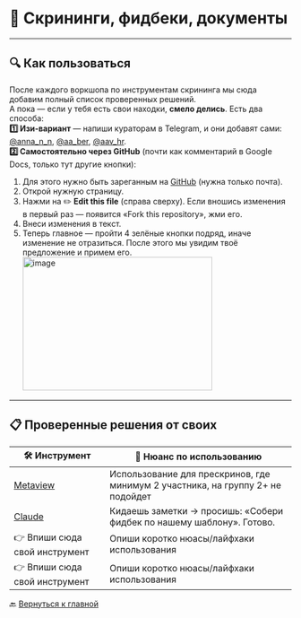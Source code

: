 # 📄 Скрининги, фидбеки, документы  

---

## 🔍 Как пользоваться  
После каждого воркшопа по инструментам скрининга мы сюда добавим полный список проверенных решений.  
А пока — если у тебя есть свои находки, **смело делись**. Есть два способа:     
**1️⃣ Изи-вариант** — напиши кураторам в Telegram, и они добавят сами: [@anna_n_n](https://t.me/anna_n_n), [@aa_ber](https://t.me/aa_ber), [@aav_hr](https://t.me/aav_hr).   
**2️⃣ Самостоятельно через GitHub** (почти как комментарий в Google Docs, только тут другие кнопки):  
  1. Для этого нужно быть зареганным на [GitHub](https://github.com) (нужна только почта).  
  2. Открой нужную страницу.  
  3. Нажми на ✏️ **Edit this file** (справа сверху). Если вношись изменения в первый раз — появится «Fork this repository», жми его.  
  4. Внеси изменения в текст.  
  5. Теперь главное — пройти 4 зелёные кнопки подряд, иначе изменение не отразиться. После этого мы увидим твоё предложение и примем его.  
    <img width="338" height="238" alt="image" src="https://github.com/user-attachments/assets/157a3076-e0aa-4d04-a888-7dc4f469d6d9" />


---

## 📋 Проверенные решения от своих  

| 🛠 Инструмент | 🔧 Нюанс по использованию |
|--------------|---------------------------|
| [Metaview](https://www.metaview.ai/) | Использование для прескринов, где минимум 2 участника, на группу 2+ не подойдет |
| [Claude](https://claude.ai) | Кидаешь заметки → просишь: «Собери фидбек по нашему шаблону». Готово. |
| 👉 Впиши сюда свой инструмент | Опиши коротко нюасы/лайфхаки использования|
| 👉 Впиши сюда свой инструмент | Опиши коротко нюасы/лайфхаки использования |


🔙 [Вернуться к главной](https://github.com/Hunters-of-the-World-WIKI/ai-start-here)
